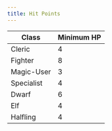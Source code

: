 ```yaml
---
title: Hit Points
---
```


| Class      | Minimum HP |
| ---------- | ---------- |
| Cleric     | 4          |
| Fighter    | 8          |
| Magic-User | 3          |
| Specialist | 4          |
| Dwarf      | 6          |
| Elf        | 4          |
| Halfling   | 4          |
